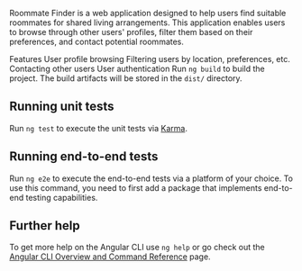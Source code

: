 
Roommate Finder is a web application designed to help users find suitable roommates for shared living arrangements. This application enables users to browse through other users' profiles, filter them based on their preferences, and contact potential roommates.

Features
User profile browsing
Filtering users by location, preferences, etc.
Contacting other users
User authentication
Run `ng build` to build the project. The build artifacts will be stored in the `dist/` directory.

## Running unit tests

Run `ng test` to execute the unit tests via [Karma](https://karma-runner.github.io).

## Running end-to-end tests

Run `ng e2e` to execute the end-to-end tests via a platform of your choice. To use this command, you need to first add a package that implements end-to-end testing capabilities.

## Further help

To get more help on the Angular CLI use `ng help` or go check out the [Angular CLI Overview and Command Reference](https://angular.io/cli) page.
